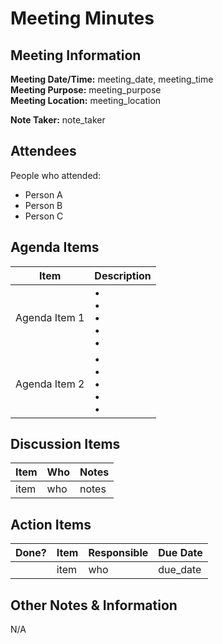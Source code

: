 # Meeting Minutes
## Meeting Information
**Meeting Date/Time:** meeting_date, meeting_time  
**Meeting Purpose:** meeting_purpose  
**Meeting Location:** meeting_location  

**Note Taker:** note_taker  
## Attendees
People who attended:
- Person A
- Person B
- Person C

## Agenda Items

| Item          | Description               |
|---------------|---------------------------|
 | Agenda Item 1 | • <br>• <br>• <br>• <br>• |
 | Agenda Item 2 | • <br>• <br>• <br>• <br>• |

## Discussion Items
| Item | Who | Notes |
|------|-----|-------|
| item | who | notes |


## Action Items
| Done? | Item | Responsible | Due Date |
|-------|------|-------------|----------|
|       | item | who         | due_date |

## Other Notes & Information
N/A
